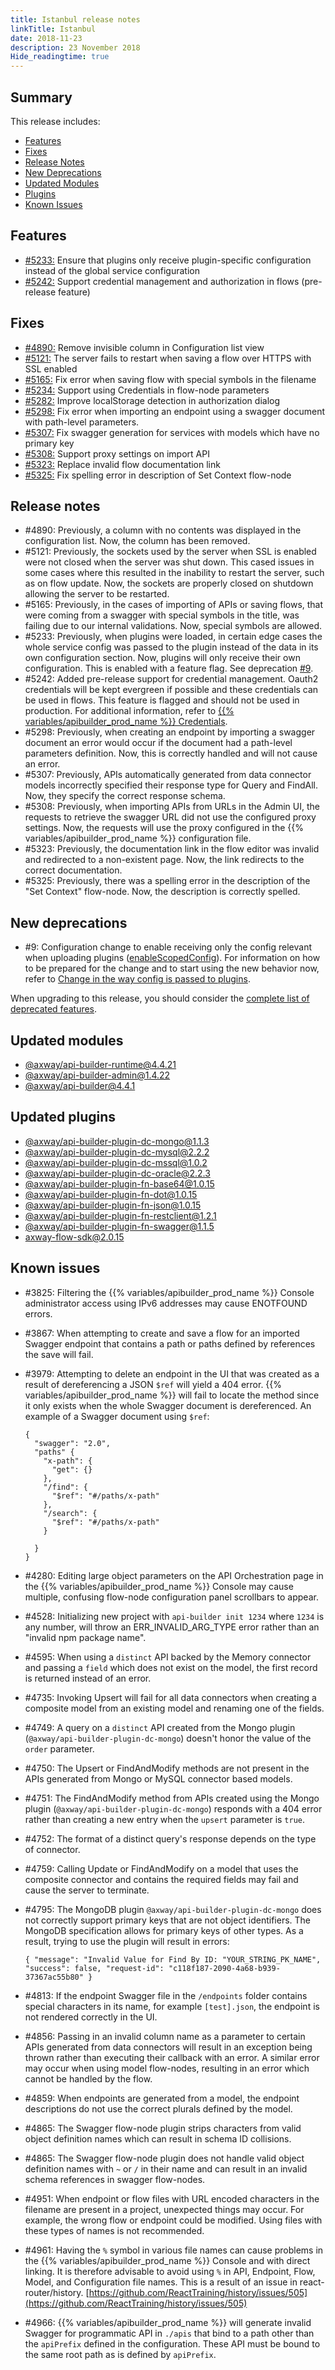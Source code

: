 ```yaml
---
title: Istanbul release notes
linkTitle: Istanbul
date: 2018-11-23
description: 23 November 2018
Hide_readingtime: true
---
```


## Summary

This release includes:

* [Features](#features)
* [Fixes](#fixes)
* [Release Notes](#release-notes)
* [New Deprecations](#new-deprecations)
* [Updated Modules](#updated-modules)
* [Plugins](#updated-plugins)
* [Known Issues](#known-issues)

## Features

* [#5233:](#5233) Ensure that plugins only receive plugin-specific configuration instead of the global service configuration
* [#5242:](#5242) Support credential management and authorization in flows (pre-release feature)

## Fixes

* [#4890:](#4890) Remove invisible column in Configuration list view
* [#5121:](#5121) The server fails to restart when saving a flow over HTTPS with SSL enabled
* [#5165:](#5165) Fix error when saving flow with special symbols in the filename
* [#5234:](#5234) Support using Credentials in flow-node parameters
* [#5282:](#5282) Improve localStorage detection in authorization dialog
* [#5298:](#5298) Fix error when importing an endpoint using a swagger document with path-level parameters.
* [#5307:](#5307) Fix swagger generation for services with models which have no primary key
* [#5308:](#5308) Support proxy settings on import API
* [#5323:](#5323) Replace invalid flow documentation link
* [#5325:](#5325) Fix spelling error in description of Set Context flow-node

## Release notes

* #4890: Previously, a column with no contents was displayed in the configuration list. Now, the column has been removed.
* #5121: Previously, the sockets used by the server when SSL is enabled were not closed when the server was shut down. This cased issues in some cases where this resulted in the inability to restart the server, such as on flow update. Now, the sockets are properly closed on shutdown allowing the server to be restarted.
* #5165: Previously, in the cases of importing of APIs or saving flows, that were coming from a swagger with special symbols in the title, was failing due to our internal validations. Now, special symbols are allowed.
* #5233: Previously, when plugins were loaded, in certain edge cases the whole service config was passed to the plugin instead of the data in its own configuration section. Now, plugins will only receive their own configuration. This is enabled with a feature flag. See deprecation [#9](#dep-9).
* #5242: Added pre-release support for credential management. Oauth2 credentials will be kept evergreen if possible and these credentials can be used in flows. This feature is flagged and should not be used in production. For additional information, refer to [{{% variables/apibuilder_prod_name %}} Credentials](/docs/developer_guide/credentials/).
* #5298: Previously, when creating an endpoint by importing a swagger document an error would occur if the document had a path-level parameters definition. Now, this is correctly handled and will not cause an error.
* #5307: Previously, APIs automatically generated from data connector models incorrectly specified their response type for Query and FindAll. Now, they specify the correct response schema.
* #5308: Previously, when importing APIs from URLs in the Admin UI, the requests to retrieve the swagger URL did not use the configured proxy settings. Now, the requests will use the proxy configured in the {{% variables/apibuilder_prod_name %}} configuration file.
* #5323: Previously, the documentation link in the flow editor was invalid and redirected to a non-existent page. Now, the link redirects to the correct documentation.
* #5325: Previously, there was a spelling error in the description of the "Set Context" flow-node. Now, the description is correctly spelled.

## New deprecations

* #9: Configuration change to enable receiving only the config relevant when uploading plugins ([enableScopedConfig](/docs/deprecations/#enableScopedConfig)). For information on how to be prepared for the change and to start using the new behavior now, refer to [Change in the way config is passed to plugins](/docs/deprecations/change_in_the_way_config_is_passed_to_plugins/).

When upgrading to this release, you should consider the [complete list of deprecated features](/docs/deprecations/).

## Updated modules

* [@axway/api-builder-runtime@4.4.21](https://www.npmjs.com/package/@axway/api-builder-runtime/v/4.4.21)
* [@axway/api-builder-admin@1.4.22](https://www.npmjs.com/package/@axway/api-builder-admin/v/1.4.22)
* [@axway/api-builder@4.4.1](https://www.npmjs.com/package/@axway/api-builder/v/4.4.1)

## Updated plugins

* [@axway/api-builder-plugin-dc-mongo@1.1.3](https://www.npmjs.com/package/@axway/api-builder-plugin-dc-mongo/v/1.1.3)
* [@axway/api-builder-plugin-dc-mysql@2.2.2](https://www.npmjs.com/package/@axway/api-builder-plugin-dc-mysql/v/2.2.2)
* [@axway/api-builder-plugin-dc-mssql@1.0.2](https://www.npmjs.com/package/@axway/api-builder-plugin-dc-mssql/v/1.0.2)
* [@axway/api-builder-plugin-dc-oracle@2.2.3](https://www.npmjs.com/package/@axway/api-builder-plugin-dc-oracle/v/2.2.3)
* [@axway/api-builder-plugin-fn-base64@1.0.15](https://www.npmjs.com/package/@axway/api-builder-plugin-fn-base64/v/1.0.15)
* [@axway/api-builder-plugin-fn-dot@1.0.15](https://www.npmjs.com/package/@axway/api-builder-plugin-fn-dot/v/1.0.15)
* [@axway/api-builder-plugin-fn-json@1.0.15](https://www.npmjs.com/package/@axway/api-builder-plugin-fn-json/v/1.0.15)
* [@axway/api-builder-plugin-fn-restclient@1.2.1](https://www.npmjs.com/package/@axway/api-builder-plugin-fn-restclient/v/1.2.1)
* [@axway/api-builder-plugin-fn-swagger@1.1.5](https://www.npmjs.com/package/@axway/api-builder-plugin-fn-swagger/v/1.1.5)
* [axway-flow-sdk@2.0.15](https://www.npmjs.com/package/axway-flow-sdk/v/2.0.15)

## Known issues

* #3825: Filtering the {{% variables/apibuilder_prod_name %}} Console administrator access using IPv6 addresses may cause ENOTFOUND errors.
* #3867: When attempting to create and save a flow for an imported Swagger endpoint that contains a path or paths defined by references the save will fail.
* #3979: Attempting to delete an endpoint in the UI that was created as a result of dereferencing a JSON `$ref` will yield a 404 error. {{% variables/apibuilder_prod_name %}} will fail to locate the method since it only exists when the whole Swagger document is dereferenced. An example of a Swagger document using `$ref`:

    ```
    {
      "swagger": "2.0",
      "paths" {
        "x-path": {
          "get": {}
        },
        "/find": {
          "$ref": "#/paths/x-path"
        },
        "/search": {
          "$ref": "#/paths/x-path"
        }

      }
    }
    ```
* #4280: Editing large object parameters on the API Orchestration page in the {{% variables/apibuilder_prod_name %}} Console may cause multiple, confusing flow-node configuration panel scrollbars to appear.
* #4528: Initializing new project with `api-builder init 1234` where `1234` is any number, will throw an ERR_INVALID_ARG_TYPE error rather than an "invalid npm package name".
* #4595: When using a `distinct` API backed by the Memory connector and passing a `field` which does not exist on the model, the first record is returned instead of an error.
* #4735: Invoking Upsert will fail for all data connectors when creating a composite model from an existing model and renaming one of the fields.
* #4749: A query on a `distinct` API created from the Mongo plugin (`@axway/api-builder-plugin-dc-mongo`) doesn't honor the value of the `order` parameter.
* #4750: The Upsert or FindAndModify methods are not present in the APIs generated from Mongo or MySQL connector based models.
* #4751: The FindAndModify method from APIs created using the Mongo plugin (`@axway/api-builder-plugin-dc-mongo`) responds with a 404 error rather than creating a new entry when the `upsert` parameter is `true`.
* #4752: The format of a distinct query's response depends on the type of connector.
* #4759: Calling Update or FindAndModify on a model that uses the composite connector and contains the required fields may fail and cause the server to terminate.
* #4795: The MongoDB plugin `@axway/api-builder-plugin-dc-mongo` does not correctly support primary keys that are not object identifiers. The MongoDB specification allows for primary keys of other types. As a result, trying to use the plugin will result in errors:

    ```
    { "message": "Invalid Value for Find By ID: "YOUR_STRING_PK_NAME", "success": false, "request-id": "c118f187-2090-4a68-b939-37367ac55b80" }
    ```
* #4813: If the endpoint Swagger file in the `/endpoints` folder contains special characters in its name, for example `[test].json`, the endpoint is not rendered correctly in the UI.
* #4856: Passing in an invalid column name as a parameter to certain APIs generated from data connectors will result in an exception being thrown rather than executing their callback with an error. A similar error may occur when using model flow-nodes, resulting in an error which cannot be handled by the flow.
* #4859: When endpoints are generated from a model, the endpoint descriptions do not use the correct plurals defined by the model.
* #4865: The Swagger flow-node plugin strips characters from valid object definition names which can result in schema ID collisions.
* #4865: The Swagger flow-node plugin does not handle valid object definition names with `~` or `/` in their name and can result in an invalid schema references in swagger flow-nodes.
* #4951: When endpoint or flow files with URL encoded characters in the filename are present in a project, unexpected things may occur. For example, the wrong flow or endpoint could be modified. Using files with these types of names is not recommended.
* #4961: Having the `%` symbol in various file names can cause problems in the {{% variables/apibuilder_prod_name %}} Console and with direct linking. It is therefore advisable to avoid using `%` in API, Endpoint, Flow, Model, and Configuration file names. This is a result of an issue in react-router/history. [https://github.com/ReactTraining/history/issues/505](https://github.com/ReactTraining/history/issues/505)
* #4966: {{% variables/apibuilder_prod_name %}} will generate invalid Swagger for programmatic API in `./apis` that bind to a path other than the `apiPrefix` defined in the configuration. These API must be bound to the same root path as is defined by `apiPrefix`.
